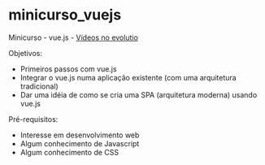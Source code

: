 # minicurso_vuejs
Minicurso - vue.js - [Vídeos no evolutio](http://evolutio.io/curso/minicurso_vuejs)

Objetivos:

- Primeiros passos com vue.js
- Integrar o vue.js numa aplicação existente (com uma arquitetura tradicional)
- Dar uma idéia de como se cria uma SPA (arquitetura moderna) usando vue.js

Pré-requisitos:

- Interesse em desenvolvimento web
- Algum conhecimento de Javascript
- Algum conhecimento de CSS